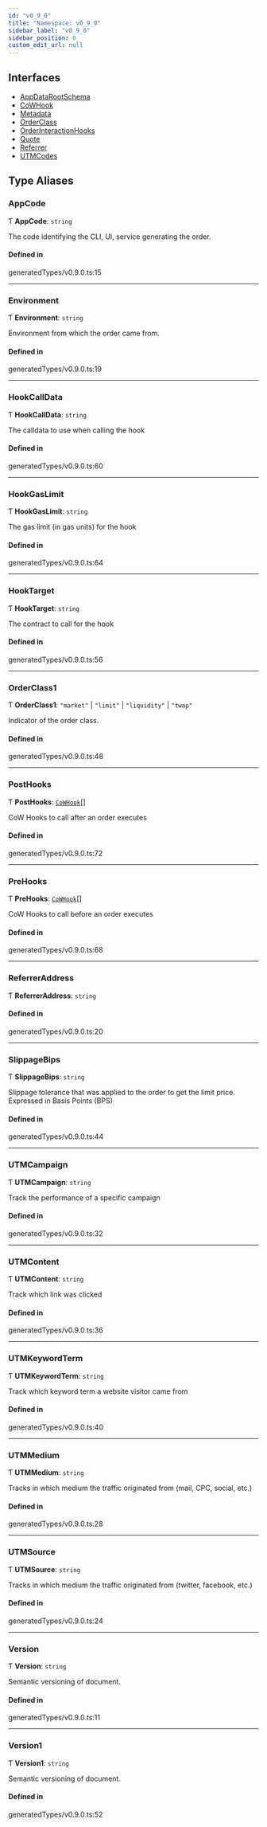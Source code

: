 ```yaml
---
id: "v0_9_0"
title: "Namespace: v0_9_0"
sidebar_label: "v0_9_0"
sidebar_position: 0
custom_edit_url: null
---
```


## Interfaces

- [AppDataRootSchema](../interfaces/v0_9_0.AppDataRootSchema.md)
- [CoWHook](../interfaces/v0_9_0.CoWHook.md)
- [Metadata](../interfaces/v0_9_0.Metadata.md)
- [OrderClass](../interfaces/v0_9_0.OrderClass.md)
- [OrderInteractionHooks](../interfaces/v0_9_0.OrderInteractionHooks.md)
- [Quote](../interfaces/v0_9_0.Quote.md)
- [Referrer](../interfaces/v0_9_0.Referrer.md)
- [UTMCodes](../interfaces/v0_9_0.UTMCodes.md)

## Type Aliases

### AppCode

Ƭ **AppCode**: `string`

The code identifying the CLI, UI, service generating the order.

#### Defined in

generatedTypes/v0.9.0.ts:15

___

### Environment

Ƭ **Environment**: `string`

Environment from which the order came from.

#### Defined in

generatedTypes/v0.9.0.ts:19

___

### HookCallData

Ƭ **HookCallData**: `string`

The calldata to use when calling the hook

#### Defined in

generatedTypes/v0.9.0.ts:60

___

### HookGasLimit

Ƭ **HookGasLimit**: `string`

The gas limit (in gas units) for the hook

#### Defined in

generatedTypes/v0.9.0.ts:64

___

### HookTarget

Ƭ **HookTarget**: `string`

The contract to call for the hook

#### Defined in

generatedTypes/v0.9.0.ts:56

___

### OrderClass1

Ƭ **OrderClass1**: ``"market"`` \| ``"limit"`` \| ``"liquidity"`` \| ``"twap"``

Indicator of the order class.

#### Defined in

generatedTypes/v0.9.0.ts:48

___

### PostHooks

Ƭ **PostHooks**: [`CoWHook`](../interfaces/v0_9_0.CoWHook.md)[]

CoW Hooks to call after an order executes

#### Defined in

generatedTypes/v0.9.0.ts:72

___

### PreHooks

Ƭ **PreHooks**: [`CoWHook`](../interfaces/v0_9_0.CoWHook.md)[]

CoW Hooks to call before an order executes

#### Defined in

generatedTypes/v0.9.0.ts:68

___

### ReferrerAddress

Ƭ **ReferrerAddress**: `string`

#### Defined in

generatedTypes/v0.9.0.ts:20

___

### SlippageBips

Ƭ **SlippageBips**: `string`

Slippage tolerance that was applied to the order to get the limit price. Expressed in Basis Points (BPS)

#### Defined in

generatedTypes/v0.9.0.ts:44

___

### UTMCampaign

Ƭ **UTMCampaign**: `string`

Track the performance of a specific campaign

#### Defined in

generatedTypes/v0.9.0.ts:32

___

### UTMContent

Ƭ **UTMContent**: `string`

Track which link was clicked

#### Defined in

generatedTypes/v0.9.0.ts:36

___

### UTMKeywordTerm

Ƭ **UTMKeywordTerm**: `string`

Track which keyword term a website visitor came from

#### Defined in

generatedTypes/v0.9.0.ts:40

___

### UTMMedium

Ƭ **UTMMedium**: `string`

Tracks in which medium the traffic originated from (mail, CPC, social, etc.)

#### Defined in

generatedTypes/v0.9.0.ts:28

___

### UTMSource

Ƭ **UTMSource**: `string`

Tracks in which medium the traffic originated from (twitter, facebook, etc.)

#### Defined in

generatedTypes/v0.9.0.ts:24

___

### Version

Ƭ **Version**: `string`

Semantic versioning of document.

#### Defined in

generatedTypes/v0.9.0.ts:11

___

### Version1

Ƭ **Version1**: `string`

Semantic versioning of document.

#### Defined in

generatedTypes/v0.9.0.ts:52
